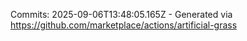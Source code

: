 Commits: 2025-09-06T13:48:05.165Z - Generated via https://github.com/marketplace/actions/artificial-grass
<br>
